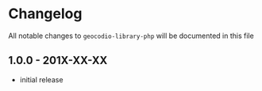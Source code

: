 # Changelog

All notable changes to `geocodio-library-php` will be documented in this file

## 1.0.0 - 201X-XX-XX

- initial release
